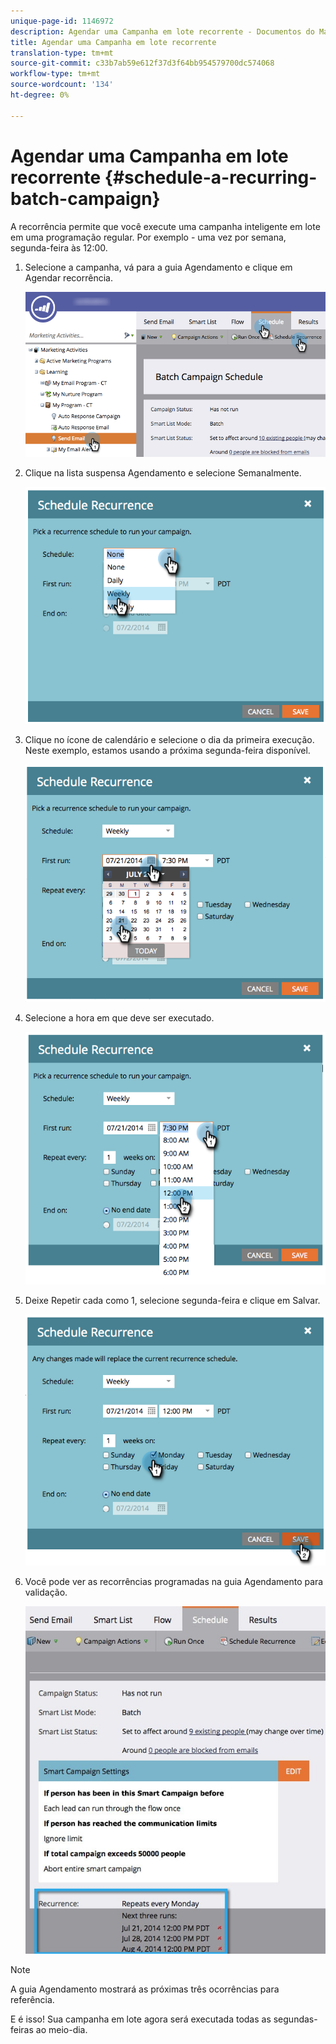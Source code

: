 ```yaml
---
unique-page-id: 1146972
description: Agendar uma Campanha em lote recorrente - Documentos do Marketing - Documentação do produto
title: Agendar uma Campanha em lote recorrente
translation-type: tm+mt
source-git-commit: c33b7ab59e612f37d3f64bb954579700dc574068
workflow-type: tm+mt
source-wordcount: '134'
ht-degree: 0%

---
```



# Agendar uma Campanha em lote recorrente {#schedule-a-recurring-batch-campaign}

A recorrência permite que você execute uma campanha inteligente em lote em uma programação regular. Por exemplo - uma vez por semana, segunda-feira às 12:00.

1. Selecione a campanha, vá para a guia Agendamento e clique em Agendar recorrência.

   ![](assets/recurrencehands-sendemail.png)

1. Clique na lista suspensa Agendamento e selecione Semanalmente.

   ![](assets/image2014-9-22-11-3a41-3a42.png)

1. Clique no ícone de calendário e selecione o dia da primeira execução. Neste exemplo, estamos usando a próxima segunda-feira disponível.

   ![](assets/image2014-9-22-11-3a41-3a46.png)

1. Selecione a hora em que deve ser executado.

   ![](assets/image2014-9-22-11-3a41-3a49.png)

1. Deixe Repetir cada como 1, selecione segunda-feira e clique em Salvar.

   ![](assets/image2014-9-22-11-3a41-3a53.png)

1. Você pode ver as recorrências programadas na guia Agendamento para validação.

   ![](assets/recurrence.jpg)

>[!NOTE]
>
>A guia Agendamento mostrará as próximas três ocorrências para referência.

E é isso! Sua campanha em lote agora será executada todas as segundas-feiras ao meio-dia.